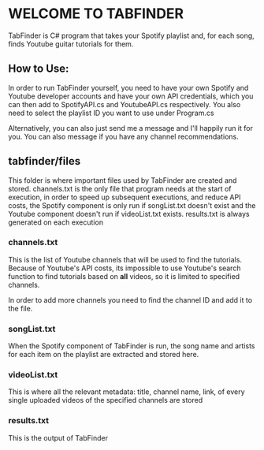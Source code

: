# WELCOME TO TABFINDER

TabFinder is C# program that takes your Spotify playlist and, for each song, finds Youtube guitar tutorials for them.

## How to Use:

In order to run TabFinder yourself, you need to have your own Spotify and Youtube developer accounts and have your own API credentials, which you can then add to SpotifyAPI.cs and YoutubeAPI.cs respectively. You also need to select the playlist ID you want to use under Program.cs

Alternatively, you can also just send me a message and I'll happily run it for you. You can also message if you have any channel recommendations.

## tabfinder/files

This folder is where important files used by TabFinder are created and stored. channels.txt is the only file that program needs at the start of execution, in order to speed up subsequent executions, and reduce API costs, the Spotify component is only run if songList.txt doesn't exist and the Youtube component doesn't run if videoList.txt exists. results.txt is always generated on each execution

### channels.txt

This is the list of Youtube channels that will be used to find the tutorials. Because of Youtube's API costs, its impossible to use Youtube's search function to find tutorials  based on **all** videos, so it is limited to specified channels.

In order to add more channels you need to find the channel ID and add it to the file.

### songList.txt

When the Spotify component of TabFinder is run, the song name and artists for each item on the playlist are extracted and stored here.

### videoList.txt

This is where all the relevant metadata: title, channel name, link, of every single uploaded videos of the specified channels are stored

### results.txt

This is the output of TabFinder


